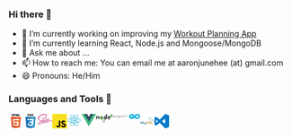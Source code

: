 ### Hi there 👋

- 🔭 I’m currently working on improving my [Workout Planning App](https://github.com/aaronjunehee/workout-log)
- 🌱 I’m currently learning React, Node.js and Mongoose/MongoDB
- 💬 Ask me about ...
- 📫 How to reach me: You can email me at aaronjunehee (at) gmail.com
- 😄 Pronouns: He/Him

### Languages and Tools 👋
<p align="center">
  <img width="26px" align="left" src="./icons/html5.svg" alt="HTML5" title="HTML5">
  <img width="26px" align="left" src="./icons/css3.svg" alt="CSS3" title="CSS3">
  <img width="26px" align="left" src="./icons/sass.svg" alt="SCSS" title="SCSS">
  <img width="26px" align="left" src="./icons/javascript.svg" alt="JavaScript" title="JavaScript">
  <img width="26px" align="left" src="./icons/react.svg" alt="React.js" title="React.js">
  <img width="26px" align="left" src="./icons/vue.svg" alt="Vue.js" title="Vue.js">
  <img width="26px" align="left" src="./icons/nodejs.svg" alt="Node.js" title="">
  <img width="26px" align="left" src="./icons/mongodb.svg" alt="MongoDB" title="MongoDB">
  <img width="26px" align="left" src="./icons/go.svg" alt="Go" title="Go">
  <img width="26px" align="left" src="./icons/mysql.svg" alt="MySQL" title="MySQL">
  <img width="26px" align="left" src="./icons/visual-studio-code.svg" alt="Visual Studio Code" title="Visual Studio Code">
</p>

